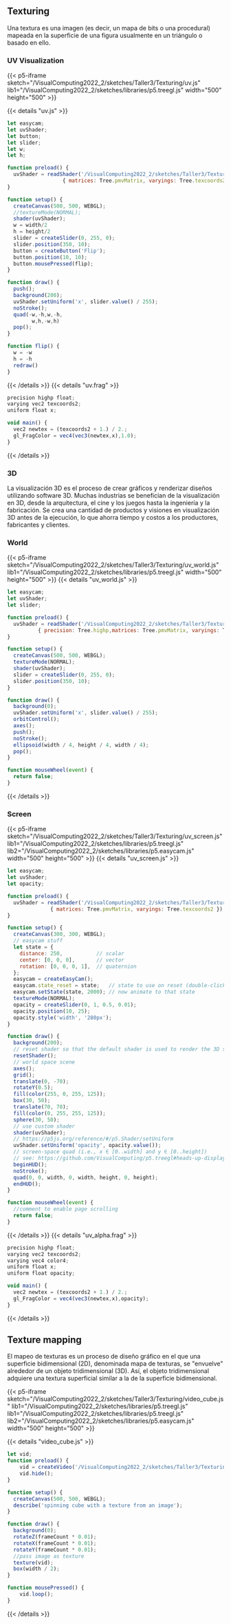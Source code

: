 ## Texturing #
Una textura es una imagen (es decir, un mapa de bits o una procedural) mapeada en la superficie de una figura usualmente en un triángulo o basado en ello.

### UV Visualization #

{{< p5-iframe sketch="/VisualComputing2022_2/sketches/Taller3/Texturing/uv.js" lib1="/VisualComputing2022_2/sketches/libraries/p5.treegl.js" width="500" height="500" >}}

{{< details "uv.js" >}}
```js
let easycam;
let uvShader;
let button;
let slider;
let w;
let h;

function preload() {
  uvShader = readShader('/VisualComputing2022_2/sketches/Taller3/Texturing/uv.frag',
                  { matrices: Tree.pmvMatrix, varyings: Tree.texcoords2 });
}

function setup() {
  createCanvas(500, 500, WEBGL);
  //textureMode(NORMAL);
  shader(uvShader);
  w = width/2
  h = height/2
  slider = createSlider(0, 255, 0);
  slider.position(350, 10);
  button = createButton('Flip');
  button.position(10, 10);
  button.mousePressed(flip);
}

function draw() {
  push();
  background(200);
  uvShader.setUniform('x', slider.value() / 255);
  noStroke();
  quad(-w,-h,w,-h,
        w,h,-w,h)
  pop();
}

function flip() {
  w = -w
  h = -h
  redraw()
}
```
{{< /details >}}
{{< details "uv.frag" >}}
```js
precision highp float;
varying vec2 texcoords2;
uniform float x;

void main() {
  vec2 newtex = (texcoords2 + 1.) / 2.;
  gl_FragColor = vec4(vec3(newtex,x),1.0);
}
```
{{< /details >}}

### 3D #
La visualización 3D es el proceso de crear gráficos y renderizar diseños utilizando software 3D. Muchas industrias se benefician de la visualización en 3D, desde la arquitectura, el cine y los juegos hasta la ingeniería y la fabricación. Se crea una cantidad de productos y visiones en visualización 3D antes de la ejecución, lo que ahorra tiempo y costos a los productores, fabricantes y clientes.

### World
{{< p5-iframe sketch="/VisualComputing2022_2/sketches/Taller3/Texturing/uv_world.js" lib1="/VisualComputing2022_2/sketches/libraries/p5.treegl.js" width="500" height="500" >}}
{{< details "uv_world.js" >}}
```js
let easycam;
let uvShader;
let slider;

function preload() {
  uvShader = readShader('/VisualComputing2022_2/sketches/Taller3/Texturing/uv.frag',
          { precision: Tree.highp,matrices: Tree.pmvMatrix, varyings: Tree.texcoords2 });
}

function setup() {
  createCanvas(500, 500, WEBGL);
  textureMode(NORMAL);
  shader(uvShader);
  slider = createSlider(0, 255, 0);
  slider.position(350, 10);
}

function draw() {
  background(0);
  uvShader.setUniform('x', slider.value() / 255);
  orbitControl();
  axes();
  push();
  noStroke();
  ellipsoid(width / 4, height / 4, width / 4);
  pop();
}

function mouseWheel(event) {
  return false;
}
```
{{< /details >}}
### Screen
{{< p5-iframe sketch="/VisualComputing2022_2/sketches/Taller3/Texturing/uv_screen.js"
lib1="/VisualComputing2022_2/sketches/libraries/p5.treegl.js" lib2="/VisualComputing2022_2/sketches/libraries/p5.easycam.js"
width="500" height="500" >}}
{{< details "uv_screen.js" >}}
```js
let easycam;
let uvShader;
let opacity;

function preload() {
  uvShader = readShader('/VisualComputing2022_2/sketches/Taller3/Texturing/uv_alpha.frag',
              { matrices: Tree.pmvMatrix, varyings: Tree.texcoords2 });
}

function setup() {
  createCanvas(300, 300, WEBGL);
  // easycam stuff
  let state = {
    distance: 250,           // scalar
    center: [0, 0, 0],       // vector
    rotation: [0, 0, 0, 1],  // quaternion
  };
  easycam = createEasyCam();
  easycam.state_reset = state;   // state to use on reset (double-click/tap)
  easycam.setState(state, 2000); // now animate to that state
  textureMode(NORMAL);
  opacity = createSlider(0, 1, 0.5, 0.01);
  opacity.position(10, 25);
  opacity.style('width', '280px');
}

function draw() {
  background(200);
  // reset shader so that the default shader is used to render the 3D scene
  resetShader();
  // world space scene
  axes();
  grid();
  translate(0, -70);
  rotateY(0.5);
  fill(color(255, 0, 255, 125));
  box(30, 50);
  translate(70, 70);
  fill(color(0, 255, 255, 125));
  sphere(30, 50);
  // use custom shader
  shader(uvShader);
  // https://p5js.org/reference/#/p5.Shader/setUniform
  uvShader.setUniform('opacity', opacity.value());
  // screen-space quad (i.e., x ∈ [0..width] and y ∈ [0..height])
  // see: https://github.com/VisualComputing/p5.treegl#heads-up-display
  beginHUD();
  noStroke();
  quad(0, 0, width, 0, width, height, 0, height);
  endHUD();
}

function mouseWheel(event) {
  //comment to enable page scrolling
  return false;
}
```
{{< /details >}}
{{< details "uv_alpha.frag" >}}
```js
precision highp float;
varying vec2 texcoords2;
varying vec4 color4;
uniform float x;
uniform float opacity;

void main() {
  vec2 newtex = (texcoords2 + 1.) / 2.;
  gl_FragColor = vec4(vec3(newtex,x),opacity);
}
```
{{< /details >}}
## Texture mapping #
El mapeo de texturas es un proceso de diseño gráfico en el que una superficie bidimensional (2D), denominada mapa de texturas, se "envuelve" alrededor de un objeto tridimensional (3D). Así, el objeto tridimensional adquiere una textura superficial similar a la de la superficie bidimensional.


{{< p5-iframe sketch="/VisualComputing2022_2/sketches/Taller3/Texturing/video_cube.js" lib1="/VisualComputing2022_2/sketches/libraries/p5.treegl.js" 
lib1="/VisualComputing2022_2/sketches/libraries/p5.treegl.js" lib2="/VisualComputing2022_2/sketches/libraries/p5.easycam.js"
width="500" height="500" >}}

{{< details "video_cube.js" >}}
```js
let vid;
function preload() {
    vid = createVideo('/VisualComputing2022_2/sketches/Taller3/Texturing/dancing.mp4');
    vid.hide();
}

function setup() {
  createCanvas(500, 500, WEBGL);
  describe('spinning cube with a texture from an image');
}

function draw() {
  background(0);
  rotateZ(frameCount * 0.01);
  rotateX(frameCount * 0.01);
  rotateY(frameCount * 0.01);
  //pass image as texture
  texture(vid);
  box(width / 2);
}

function mousePressed() {
    vid.loop();
}
```
{{< /details >}}
